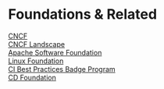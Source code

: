 # Foundations & Related

[CNCF](https://www.cncf.io/) </br>
[CNCF Landscape](https://landscape.cncf.io/)</br>
[Apache Software Foundation](https://www.apache.org/)</br>
[Linux Foundation](https://www.linuxfoundation.org/projects/cloud/)</br>
[CI Best Practices Badge Program](https://bestpractices.coreinfrastructure.org/en)</br>
[CD Foundation](https://cd.foundation/)</br>